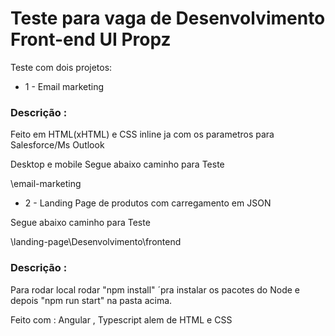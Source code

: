 # Teste para vaga de Desenvolvimento Front-end UI Propz

Teste com dois projetos:
-  1 - Email marketing

### Descrição :
Feito em HTML(xHTML) e CSS inline ja com os parametros para Salesforce/Ms Outlook

 Desktop e mobile 
 Segue abaixo caminho para Teste


 \email-marketing

- 2 - Landing Page de produtos com carregamento em JSON

 Segue abaixo caminho para Teste

 \landing-page\Desenvolvimento\frontend

### Descrição :
 Para rodar local rodar
 "npm install" ´pra instalar os pacotes do Node e depois
 "npm run start" na pasta acima.

 Feito com : Angular , Typescript alem de HTML e CSS 

